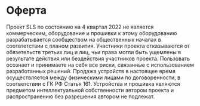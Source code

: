 # Оферта

Проект SLS  по состоянию на 4 квартал 2022 не является коммерческим,  оборудование и прошивки к этому оборудованию разрабатывается сообществом на общественных началах в соотвтетствии с планом развития.    Участники проекта отказываются от обязетельств третьих лиц и лиц, чьи права могли быть ущемлены в результате действия или бездействия 
участников проекта. Пользовать осознает и принимаете на себя все риски, связанные с использованием разработанных решений.  Продажа устройств в настоящее время осуществляется между физическими лицами по договоренности, в соответствии с ГК РФ Статья 161. Устройства и прошивка являются предметом интеллектуальной собственности автором проекта и распространению без разрешения автором не подлежат. 
